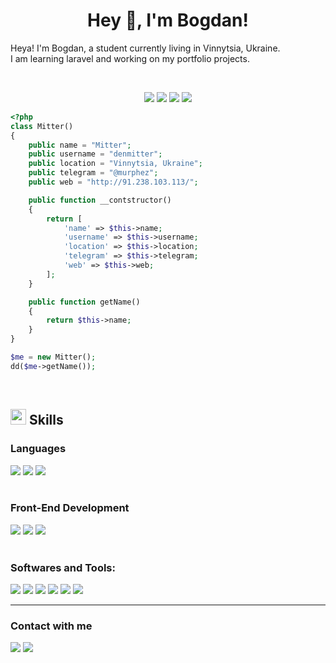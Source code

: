 <h1 align="center">
    <b>Hey 👋, I'm Bogdan!</b>
</h1>

Heya! I'm Bogdan, a student currently living in Vinnytsia, Ukraine. <br>
I am learning laravel and working on my portfolio projects.

<br>

<p>
    <div align="center">
        <img src="https://img.shields.io/badge/-HTML-c58545?style=for-the-badge&logo=html5&logoColor=c58545&labelColor=282828">
        <img src="https://img.shields.io/badge/-CSS-d1a01f?style=for-the-badge&logo=css3&logoColor=d1a01f&labelColor=282828">
        <img src="https://img.shields.io/badge/-PHP-609ad3?style=for-the-badge&logo=php&logoColor=609ad3&labelColor=282828">
        <img src="https://img.shields.io/badge/-Laravel-df5065?style=for-the-badge&logo=laravel&logoColor=df5065&labelColor=282828">
    </div>
</p>

```php
<?php
class Mitter() 
{
    public name = "Mitter";
    public username = "denmitter";
    public location = "Vinnytsia, Ukraine";
    public telegram = "@murphez";
    public web = "http://91.238.103.113/";

    public function __contstructor()
    {
        return [
            'name' => $this->name;
            'username' => $this->username;
            'location' => $this->location;
            'telegram' => $this->telegram;
            'web' => $this->web;
        ];
    }

    public function getName()
    {
        return $this->name;
    }
}

$me = new Mitter();
dd($me->getName());
```

<!-- <p align="left">
    <a href="https://denmitter.dev/">
        <img width="49.5%" src="https://github-readme-streak-stats.herokuapp.com/?user=denmitter&theme=gruvbox&hide_border=true" />
    </a>
</p> -->

<br>

## <img src="https://media2.giphy.com/media/QssGEmpkyEOhBCb7e1/giphy.gif?cid=ecf05e47a0n3gi1bfqntqmob8g9aid1oyj2wr3ds3mg700bl&rid=giphy.gif" width ="25"><b> Skills</b>

<p>
    <div align="left">
        <div>
            <h3>Languages</h3>
            <img src="https://img.shields.io/badge/-PHP-609ad3?style=for-the-badge&logo=php&logoColor=609ad3&labelColor=282828">
            <img src="https://img.shields.io/badge/-Lravel-df5065?style=for-the-badge&logo=laravel&logoColor=df5065&labelColor=282828">
            <img src="https://img.shields.io/badge/-Python-2b6ee8?style=for-the-badge&logo=python&logoColor=2b6ee8&labelColor=282828">
        </div>
        <br>
        <div>
            <h3>Front-End Development</h3>
            <img src="https://img.shields.io/badge/-HTML-c58545?style=for-the-badge&logo=html5&logoColor=c58545&labelColor=282828">
            <img src="https://img.shields.io/badge/-CSS-d1a01f?style=for-the-badge&logo=css3&logoColor=d1a01f&labelColor=282828">
            <img src="https://img.shields.io/badge/-JavaScript-f6e044?style=for-the-badge&logo=javascript&logoColor=f6e044&labelColor=282828">
        </div>
        <br>
        <div>
            <h3>Softwares and Tools:</h3>
            <img src="https://img.shields.io/badge/-GIT-e55c3b?style=for-the-badge&logo=git&logoColor=e55c3b&labelColor=282828">
            <img src="https://img.shields.io/badge/-GITHUB-121011?style=for-the-badge&logo=github&logoColor=ffffff&labelColor=282828">
            <img src="https://img.shields.io/badge/-GOOGLE-4983ef?style=for-the-badge&logo=google&logoColor=4983ef&labelColor=282828">
            <img src="https://img.shields.io/badge/-VISUAL STUDIO CODE-2176d3?style=for-the-badge&labelColor=282828">
            <img src="https://img.shields.io/badge/-Linux-f7c842?style=for-the-badge&logo=linux&logoColor=f7c842&labelColor=282828">
            <img src="https://img.shields.io/badge/-Docker-f7c842?style=for-the-badge&logo=docker&logoColor=f7c842&labelColor=282828">
    </div>
</p>
<hr>

<h3>Contact with me</h3>
<a href="https://t.me/murphez"><img src="https://img.shields.io/badge/-Telegram-4983ef?style=for-the-badge&logo=telegram&logoColor=4983ef&labelColor=282828"></a>
<a href="http://91.238.103.113/"><img src="https://img.shields.io/badge/-Portfolio-609ad3?style=for-the-badge&labelColor=282828"></a>
